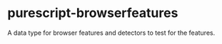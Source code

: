 # purescript-browserfeatures
A data type for browser features and detectors to test for the features.
